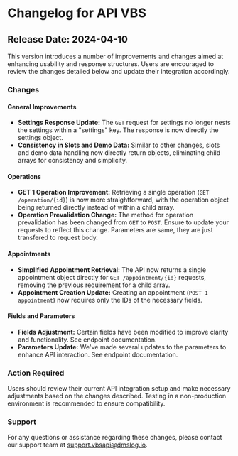 # Changelog for API VBS

## Release Date: 2024-04-10

This version introduces a number of improvements and changes aimed at enhancing usability and response structures. Users are encouraged to review the changes detailed below and update their integration accordingly.

### Changes

#### General Improvements
- **Settings Response Update:** The `GET` request for settings no longer nests the settings within a "settings" key. The response is now directly the settings object.
- **Consistency in Slots and Demo Data:** Similar to other changes, slots and demo data handling now directly return objects, eliminating child arrays for consistency and simplicity.

#### Operations
- **GET 1 Operation Improvement:** Retrieving a single operation (`GET /operation/{id}`) is now more straightforward, with the operation object being returned directly instead of within a child array.
- **Operation Prevalidation Change:** The method for operation prevalidation has been changed from `GET` to `POST`. Ensure to update your requests to reflect this change. Parameters are same, they are just transfered to request body.

#### Appointments
- **Simplified Appointment Retrieval:** The API now returns a single appointment object directly for `GET /appointment/{id}` requests, removing the previous requirement for a child array.
- **Appointment Creation Update:** Creating an appointment (`POST 1 appointment`) now requires only the IDs of the necessary fields.


#### Fields and Parameters
- **Fields Adjustment:** Certain fields have been modified to improve clarity and functionality. See endpoint documentation.
- **Parameters Update:** We've made several updates to the parameters to enhance API interaction. See endpoint documentation.

### Action Required
Users should review their current API integration setup and make necessary adjustments based on the changes described. Testing in a non-production environment is recommended to ensure compatibility.

### Support
For any questions or assistance regarding these changes, please contact our support team at support.vbsapi@dmslog.io.


